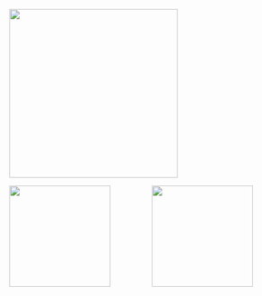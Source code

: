 <img width="300px" src="https://count.getloli.com/get/@HibiKier?theme=gelbooru"></img>
<!-- ![:Augenestern-creator](https://count.getloli.com/get/@:HibiKier?theme=gelbooru) -->
<div align="center">
  <img align="left" height="180px" src="https://github-readme-stats.vercel.app/api?username=HibiKier&include_all_commits=true&count_private-true&custom_title=HibiKier%20GitHub%20Stats&line_height=30&show_icons=true&hide_border=true&bg_color=192133&title_color=efb752&icon_color=efb752&text_color=70bed9" />
  <img height="180px" src="https://github-readme-stats.vercel.app/api/top-langs/?username=HibiKier&layout=compact&langs_count=6&text_color=70bed9&icon_color=fff&title_color=efb752&bg_color=192133&theme=graywhite" />
</div>



